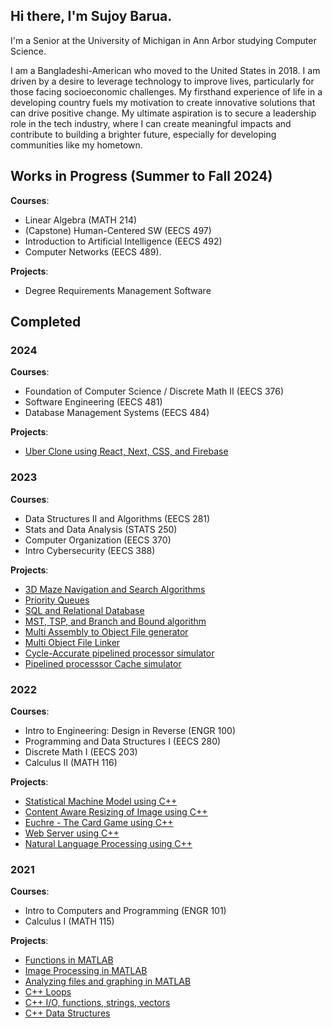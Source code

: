 ## Hi there, I'm Sujoy Barua.
I'm a Senior at the University of Michigan in Ann Arbor studying Computer Science.

I am a Bangladeshi-American who moved to the United States in 2018. I am driven by a desire to leverage technology to improve lives, particularly for those facing socioeconomic challenges. My firsthand experience of life in a developing country fuels my motivation to create innovative solutions that can drive positive change. My ultimate aspiration is to secure a leadership role in the tech industry, where I can create meaningful impacts and contribute to building a brighter future, especially for developing communities like my hometown.

## Works in Progress (Summer to Fall 2024)
**Courses**: 
- Linear Algebra (MATH 214)
- (Capstone) Human-Centered SW (EECS 497)
- Introduction to Artificial Intelligence (EECS 492)
- Computer Networks (EECS 489).

**Projects**:
- Degree Requirements Management Software

## Completed
### 2024
**Courses**: 
- Foundation of Computer Science / Discrete Math II (EECS 376)
- Software Engineering (EECS 481)
- Database Management Systems (EECS 484)

**Projects**: 
- [Uber Clone using React, Next, CSS, and Firebase](https://github.com/Sujoy-Barua/su24p1UC/blob/main/README.md)
  
### 2023
**Courses**: 
- Data Structures II and Algorithms (EECS 281)
- Stats and Data Analysis (STATS 250)
- Computer Organization (EECS 370)
- Intro Cybersecurity (EECS 388)

**Projects**:
- [3D Maze Navigation and Search Algorithms](https://github.com/Sujoy-Barua/w23p1/blob/main/README.md)
- [Priority Queues](https://github.com/Sujoy-Barua/w23p2/blob/main/README.md)
- [SQL and Relational Database](https://github.com/Sujoy-Barua/w23p3/blob/main/README.md)
- [MST, TSP, and Branch and Bound algorithm](https://github.com/Sujoy-Barua/w23p4/blob/main/README.md)
- [Multi Assembly to Object File generator](https://github.com/Sujoy-Barua/f23-70p2a/blob/main/README.md)
- [Multi Object File Linker](https://github.com/Sujoy-Barua/f23-70p2l/blob/main/README.md)
- [Cycle-Accurate pipelined processor simulator](https://github.com/Sujoy-Barua/f23-70p3/blob/main/README.md)
- [Pipelined processsor Cache simulator](https://github.com/Sujoy-Barua/f23-70p4/blob/main/README.md)

### 2022
**Courses**: 
- Intro to Engineering: Design in Reverse (ENGR 100)
- Programming and Data Structures I (EECS 280)
- Discrete Math I (EECS 203)
- Calculus II (MATH 116)

**Projects**: 
- [Statistical Machine Model using C++](https://github.com/Sujoy-Barua/wn22p1/blob/main/README.md)
- [Content Aware Resizing of Image using C++](https://github.com/Sujoy-Barua/wn22p2/blob/main/README.md)
- [Euchre - The Card Game using C++](https://github.com/Sujoy-Barua/wn22p3/blob/main/README.md)
- [Web Server using C++](https://github.com/Sujoy-Barua/w23p4/blob/main/README.md)
- [Natural Language Processing using C++](https://github.com/Sujoy-Barua/wn22p5/blob/main/README.md)

### 2021
**Courses**: 
- Intro to Computers and Programming (ENGR 101)
- Calculus I (MATH 115)

**Projects**: 
- [Functions in MATLAB](https://github.com/Sujoy-Barua/fall21p1/blob/main/README.md)
- [Image Processing in MATLAB](https://github.com/Sujoy-Barua/fall21p2/blob/main/README.md)
- [Analyzing files and graphing in MATLAB](https://github.com/Sujoy-Barua/fall21p3/blob/main/README.md)
- [C++ Loops](https://github.com/Sujoy-Barua/fall21p4/blob/main/README.md)
- [C++ I/O, functions, strings, vectors](https://github.com/Sujoy-Barua/fall21p5/blob/main/README.md)
- [C++ Data Structures](https://github.com/Sujoy-Barua/fall21p6/blob/main/README.md)

<!--
**Sujoy-Barua/Sujoy-Barua** is a ✨ _special_ ✨ repository because its `README.md` (this file) appears on your GitHub profile.

Here are some ideas to get you started:

- 🔭 I’m currently working on ...
- 🌱 I’m currently learning ...
- 👯 I’m looking to collaborate on ...
- 🤔 I’m looking for help with ...
- 💬 Ask me about ...
- 📫 How to reach me: ...
- 😄 Pronouns: ...
- ⚡ Fun fact: ...
-->
